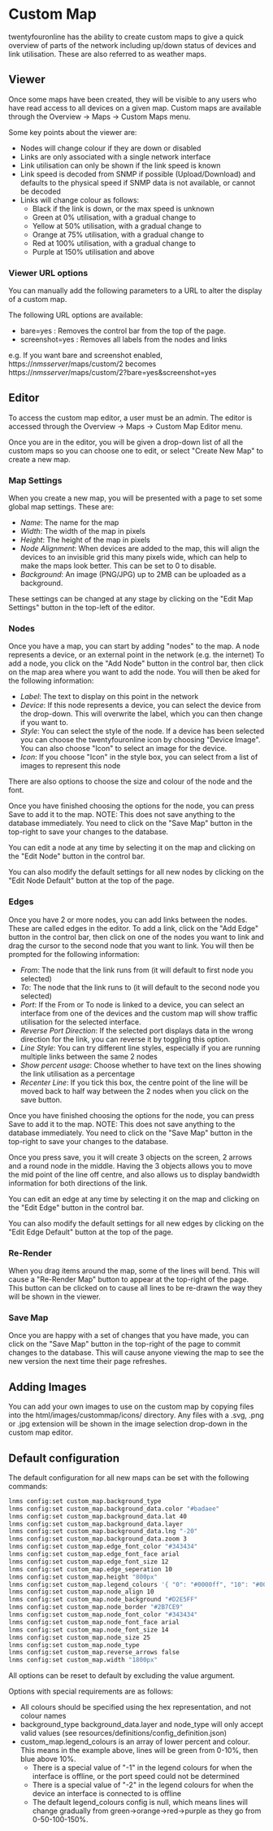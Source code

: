 # Custom Map

twentyfouronline has the ability to create custom maps to give a quick
overview of parts of the network including up/down status of devices
and link utilisation.  These are also referred to as weather maps.

## Viewer

Once some maps have been created, they will be visible to any users who
have read access to all devices on a given map.  Custom maps are available
through the Overview -> Maps -> Custom Maps menu.

Some key points about the viewer are:

 - Nodes will change colour if they are down or disabled
 - Links are only associated with a single network interface
 - Link utilisation can only be shown if the link speed is known
 - Link speed is decoded from SNMP if possible (Upload/Download) and defaults
   to the physical speed if SNMP data is not available, or cannot be decoded
 - Links will change colour as follows:
   - Black if the link is down, or the max speed is unknown
   - Green at 0% utilisation, with a gradual change to
   - Yellow at 50% utilisation, with a gradual change to
   - Orange at 75% utilisation, with a gradual change to
   - Red at 100% utilisation, with a gradual change to
   - Purple at 150% utilisation and above

### Viewer URL options

You can manually add the following parameters to a URL to alter the display of a
custom map.

The following URL options are available:

 - bare=yes : Removes the control bar from the top of the page.
 - screenshot=yes : Removes all labels from the nodes and links

e.g. If you want bare and screenshot enabled, https://_nmsserver_/maps/custom/2
becomes https://_nmsserver_/maps/custom/2?bare=yes&screenshot=yes

## Editor

To access the custom map editor, a user must be an admin.  The editor
is accessed through the Overview -> Maps -> Custom Map Editor menu.

Once you are in the editor, you will be given a drop-down list of all
the custom maps so you can choose one to edit, or select "Create New Map"
to create a new map.

### Map Settings

When you create a new map, you will be presented with a page to set
some global map settings.  These are:

 - *Name*: The name for the map
 - *Width*: The width of the map in pixels
 - *Height*: The height of the map in pixels
 - *Node Alignment*: When devices are added to the map, this will align 
   the devices to an invisible grid this many pixels wide, which can help
   to make the maps look better.  This can be set to 0 to disable.
 - *Background*: An image (PNG/JPG) up to 2MB can be uploaded as a background.

These settings can be changed at any stage by clicking on the "Edit Map Settings"
button in the top-left of the editor.

### Nodes

Once you have a map, you can start by adding "nodes" to the map.  A node
represents a device, or an external point in the network (e.g. the internet)
To add a node, you click on the "Add Node" button in the control bar, then
click on the map area where you want to add the node.  You will then be aked
for the following information:

 - *Label*: The text to display on this point in the network
 - *Device*: If this node represents a device, you can select the device from
   the drop-down.  This will overwrite the label, which you can then change if
   you want to.
 - *Style*: You can select the style of the node.  If a device has been selected
   you can choose the twentyfouronline icon by choosing "Device Image".  You can also
   choose "Icon" to select an image for the device.
 - *Icon*: If you choose "Icon" in the style box, you can select from a list of
   images to represent this node

There are also options to choose the size and colour of the node and the font.

Once you have finished choosing the options for the node, you can press Save to
add it to the map.  NOTE: This does not save anything to the database immediately.
You need to click on the "Save Map" button in the top-right to save your changes
to the database.

You can edit a node at any time by selecting it on the map and clicking on the
"Edit Node" button in the control bar.

You can also modify the default settings for all new nodes by clicking on the
"Edit Node Default" button at the top of the page.

### Edges

Once you have 2 or more nodes, you can add links between the nodes.  These are
called edges in the editor.  To add a link, click on the "Add Edge" button in
the control bar, then click on one of the nodes you want to link and drag the
cursor to the second node that you want to link.  You will then be prompted for
the following information:

 - *From*: The node that the link runs from (it will default to first node you selected)
 - *To*: The node that the link runs to (it will default to the second node you selected)
 - *Port*: If the From or To node is linked to a device, you can select an interface
   from one of the devices and the custom map will show traffic utilisation for
   the selected interface.
 - *Reverse Port Direction*: If the selected port displays data in the wrong
   direction for the link, you can reverse it by toggling this option.
 - *Line Style*: You can try different line styles, especially if you are running
   multiple links between the same 2 nodes
 - *Show percent usage*: Choose whether to have text on the lines showing the link
   utilisation as a percentage
 - *Recenter Line*: If you tick this box, the centre point of the line will be moved
   back to half way between the 2 nodes when you click on the save button.

Once you have finished choosing the options for the node, you can press Save to
add it to the map.  NOTE: This does not save anything to the database immediately.
You need to click on the "Save Map" button in the top-right to save your changes
to the database.

Once you press save, you it will create 3 objects on the screen, 2 arrows and a
round node in the middle.  Having the 3 objects allows you to move the mid point
of the line off centre, and also allows us to display bandwidth information for
both directions of the link.

You can edit an edge at any time by selecting it on the map and clicking on the
"Edit Edge" button in the control bar.

You can also modify the default settings for all new edges by clicking on the
"Edit Edge Default" button at the top of the page.

### Re-Render

When you drag items around the map, some of the lines will bend. This will cause a
"Re-Render Map" button to appear at the top-right of the page.  This button can be
clicked on to cause all lines to be re-drawn the way they will be shown in the viewer.

### Save Map

Once you are happy with a set of changes that you have made, you can click on the
"Save Map" button in the top-right of the page to commit changes to the database.
This will cause anyone viewing the map to see the new version the next time their
page refreshes.

## Adding Images

You can add your own images to use on the custom map by copying files into the
html/images/custommap/icons/ directory.  Any files with a .svg, .png or .jpg extension
will be shown in the image selection drop-down in the custom map editor.

## Default configuration

The default configuration for all new maps can be set with the following commands:

```bash
lnms config:set custom_map.background_type
lnms config:set custom_map.background_data.color "#badaee"
lnms config:set custom_map.background_data.lat 40
lnms config:set custom_map.background_data.layer
lnms config:set custom_map.background_data.lng "-20"
lnms config:set custom_map.background_data.zoom 3
lnms config:set custom_map.edge_font_color "#343434"
lnms config:set custom_map.edge_font_face arial
lnms config:set custom_map.edge_font_size 12
lnms config:set custom_map.edge_seperation 10
lnms config:set custom_map.height "800px"
lnms config:set custom_map.legend_colours '{ "0": "#0000ff", "10": "#00ff00" }'
lnms config:set custom_map.node_align 10
lnms config:set custom_map.node_background "#D2E5FF"
lnms config:set custom_map.node_border "#2B7CE9"
lnms config:set custom_map.node_font_color "#343434"
lnms config:set custom_map.node_font_face arial
lnms config:set custom_map.node_font_size 14
lnms config:set custom_map.node_size 25
lnms config:set custom_map.node_type
lnms config:set custom_map.reverse_arrows false
lnms config:set custom_map.width "1800px"
```

All options can be reset to default by excluding the value argument.

Options with special requirements are as follows:
 - All colours should be specified using the hex representation, and not colour names
 - background_type background_data.layer and node_type will only accept valid values (see resources/definitions/config_definition.json)
 - custom_map.legend_colours is an array of lower percent and colour.  This means in the example above, lines will be green from 0-10%, then blue above 10%.
   - There is a special value of "-1" in the legend colours for when the interface is offline, or the port speed could not be determined
   - There is a special value of "-2" in the legend colours for when the device an interface is connected to is offline
   - The default legend_colours config is null, which means lines will change gradually from green->orange->red->purple as they go from 0-50-100-150%.




